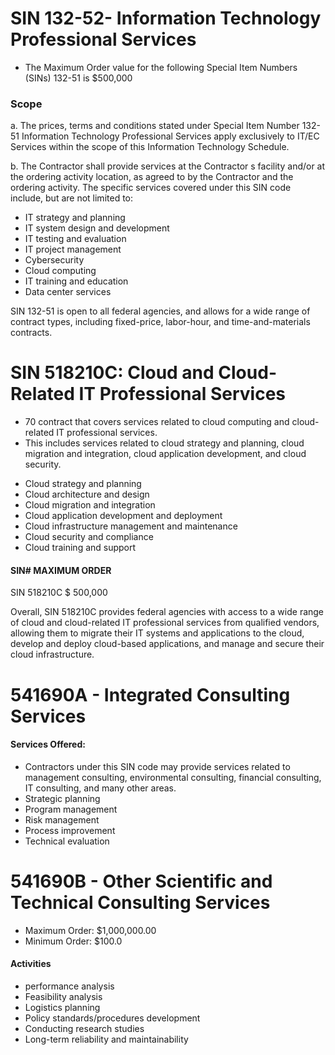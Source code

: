 # SIN 132-52- Information Technology Professional Services

- The Maximum Order value for the following Special Item Numbers (SINs) 132-51 is $500,000
### Scope
a. The prices, terms and conditions stated under Special Item Number 132-51 Information Technology Professional Services apply exclusively to IT/EC Services within the scope of this Information Technology Schedule.

b. The Contractor shall provide services at the Contractor s facility and/or at the ordering activity location, as agreed to by the Contractor and the ordering activity.
The specific services covered under this SIN code include, but are not limited to:

* IT strategy and planning
* IT system design and development
* IT testing and evaluation
* IT project management
* Cybersecurity
* Cloud computing
* IT training and education
* Data center services

SIN 132-51 is open to all federal agencies, and allows for a wide range of contract types, including fixed-price, labor-hour, and time-and-materials contracts.

# SIN 518210C: Cloud and Cloud-Related IT Professional Services 

- 70 contract that covers services related to cloud computing and cloud-related IT professional services. 
- This includes services related to cloud strategy and planning, cloud migration and integration, cloud application development, and cloud security.

* Cloud strategy and planning
* Cloud architecture and design
* Cloud migration and integration
* Cloud application development and deployment
* Cloud infrastructure management and maintenance
* Cloud security and compliance
* Cloud training and support

#### SIN# MAXIMUM ORDER
SIN 518210C $ 500,000

Overall, SIN 518210C provides federal agencies with access to a wide range of cloud and cloud-related IT professional services from qualified vendors,
allowing them to migrate their IT systems and applications to the cloud, develop and deploy cloud-based applications, and manage and secure their cloud infrastructure.

# 541690A - Integrated Consulting Services

#### Services Offered:
- Contractors under this SIN code may provide services related to management consulting, environmental consulting, financial consulting, IT consulting, and many other areas.
- Strategic planning
- Program management
- Risk management
- Process improvement
- Technical evaluation

# 541690B - Other Scientific and Technical Consulting Services

- Maximum Order: $1,000,000.00
- Minimum Order: $100.0

#### Activities
- performance analysis
- Feasibility analysis
- Logistics planning 
- Policy standards/procedures development
- Conducting research studies
- Long-term reliability and maintainability

